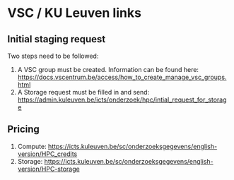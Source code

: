 # VSC / KU Leuven links

## Initial staging request

Two steps need to be followed:
1.	A VSC group must be created. Information can be found here: https://docs.vscentrum.be/access/how_to_create_manage_vsc_groups.html
2.	A Storage request must be filled in and send: https://admin.kuleuven.be/icts/onderzoek/hpc/intial_request_for_storage

## Pricing 
1. Compute: https://icts.kuleuven.be/sc/onderzoeksgegevens/english-version/HPC_credits
2. Storage: https://icts.kuleuven.be/sc/onderzoeksgegevens/english-version/HPC-storage
